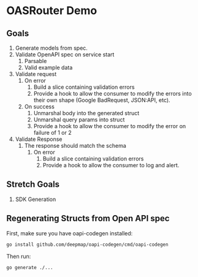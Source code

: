 # OASRouter Demo

## Goals

1. Generate models from spec.
2. Validate OpenAPI spec on service start
   1. Parsable
   2. Valid example data
3. Validate request
   1. On error
      1. Build a slice containing validation errors
      2. Provide a hook to allow the consumer to modify the errors into their own shape (Google BadRequest, JSON:API, etc).
   2. On success
      1. Unmarshal body into the generated struct
      2. Unmarshal query params into struct
      3. Provide a hook to allow the consumer to modify the error on failure of 1 or 2
4. Validate Response
   1. The response should match the schema
      1. On error
         1. Build a slice containing validation errors
         2. Provide a hook to allow the consumer to log and alert.

## Stretch Goals

1. SDK Generation

## Regenerating Structs from Open API spec

First, make sure you have oapi-codegen installed:

```zsh
go install github.com/deepmap/oapi-codegen/cmd/oapi-codegen
```

Then run:

```zsh
go generate ./...
```

